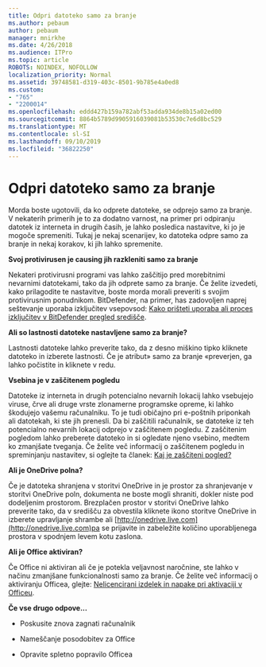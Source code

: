 ```yaml
---
title: Odpri datoteko samo za branje
ms.author: pebaum
author: pebaum
manager: mnirkhe
ms.date: 4/26/2018
ms.audience: ITPro
ms.topic: article
ROBOTS: NOINDEX, NOFOLLOW
localization_priority: Normal
ms.assetid: 39748581-d319-403c-8501-9b785e4a0ed8
ms.custom:
- "765"
- "2200014"
ms.openlocfilehash: eddd427b159a782abf53adda934de8b15a02ed00
ms.sourcegitcommit: 8864b5789d9905916039081b53530c7e6d8bc529
ms.translationtype: MT
ms.contentlocale: sl-SI
ms.lasthandoff: 09/10/2019
ms.locfileid: "36822250"
---
```

# <a name="file-open-read-only"></a>Odpri datoteko samo za branje

Morda boste ugotovili, da ko odprete datoteke, se odprejo samo za branje. V nekaterih primerih je to za dodatno varnost, na primer pri odpiranju datotek iz interneta in drugih časih, je lahko posledica nastavitve, ki jo je mogoče spremeniti. Tukaj je nekaj scenarijev, ko datoteka odpre samo za branje in nekaj korakov, ki jih lahko spremenite.
  
 **Svoj protivirusen je causing jih razkleniti samo za branje**
  
Nekateri protivirusni programi vas lahko zaščitijo pred morebitnimi nevarnimi datotekami, tako da jih odprete samo za branje. Če želite izvedeti, kako prilagodite te nastavitve, boste morda morali preveriti s svojim protivirusnim ponudnikom. BitDefender, na primer, has zadovoljen naprej seštevanje uporaba izključitev vsepovsod: [Kako prišteti uporaba ali proces izključitev v BitDefender pregled središče](https://aka.ms/AA6098i).
  
 **Ali so lastnosti datoteke nastavljene samo za branje?**
  
Lastnosti datoteke lahko preverite tako, da z desno miškino tipko kliknete datoteko in izberete lastnosti. Če je atribut» samo za branje «preverjen, ga lahko počistite in kliknete v redu.
  
 **Vsebina je v zaščitenem pogledu**
  
Datoteke iz interneta in drugih potencialno nevarnih lokacij lahko vsebujejo viruse, črve ali druge vrste zlonamerne programske opreme, ki lahko škodujejo vašemu računalniku. To je tudi običajno pri e-poštnih priponkah ali datotekah, ki ste jih prenesli. Da bi zaščitili računalnik, se datoteke iz teh potencialno nevarnih lokacij odprejo v zaščitenem pogledu. Z zaščitenim pogledom lahko preberete datoteko in si ogledate njeno vsebino, medtem ko zmanjšate tveganja. Če želite več informacij o zaščitenem pogledu in spreminjanju nastavitev, si oglejte ta članek: [Kaj je zaščiteni pogled?](https://support.office.com/article/d6f09ac7-e6b9-4495-8e43-2bbcdbcb6653)
  
 **Ali je OneDrive polna?**
  
Če je datoteka shranjena v storitvi OneDrive in je prostor za shranjevanje v storitvi OneDrive poln, dokumenta ne boste mogli shraniti, dokler niste pod dodeljenim prostorom. Brezplačen prostor v storitvi OneDrive lahko preverite tako, da v središču za obvestila kliknete ikono storitve OneDrive in izberete upravljanje shrambe ali [http://onedrive.live.com](http://onedrive.live.com)pa se prijavite in zabeležite količino uporabljenega prostora v spodnjem levem kotu zaslona.
  
 **Ali je Office aktiviran?**
  
Če Office ni aktiviran ali če je potekla veljavnost naročnine, ste lahko v načinu zmanjšane funkcionalnosti samo za branje. Če želite več informacij o aktiviranju Officea, glejte: [Nelicencirani izdelek in napake pri aktivaciji v Officeu](https://support.office.com/article/0d23d3c0-c19c-4b2f-9845-5344fedc4380).
  
 **Če vse drugo odpove...**
  
- Poskusite znova zagnati računalnik
    
- Nameščanje posodobitev za Office
    
- Opravite spletno popravilo Officea
    

